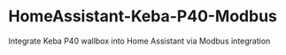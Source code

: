# HomeAssistant-Keba-P40-Modbus
Integrate Keba P40 wallbox into Home Assistant via Modbus integration
